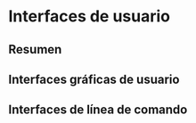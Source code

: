 # Interfaces de usuario

## Resumen

## Interfaces gráficas de usuario


## Interfaces de línea de comando

